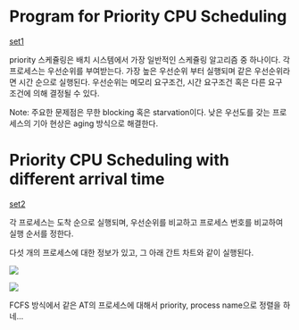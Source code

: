 # Program for Priority CPU Scheduling

[set1](https://www.geeksforgeeks.org/program-for-priority-cpu-scheduling-set-1/)

priority 스케쥴링은 배치 시스템에서 가장 일반적인 스케쥴링 알고리즘 중 하나이다. 각 프로세스는 우선순위를 부여받는다. 가장 높은 우선순위 부터 실행되며 같은 우선순위라면 시간 순으로 실행된다. 우선순위는 메모리 요구조건, 시간 요구조건 혹은 다른 요구 조건에 의해 결정될 수 있다.

Note: 주요한 문제점은 무한 blocking 혹은 starvation이다. 낮은 우선도를 갖는 프로세스의 기아 현상은 aging 방식으로 해결한다.

# Priority CPU Scheduling with different arrival time

[set2](https://www.geeksforgeeks.org/priority-cpu-scheduling-with-different-arrival-time-set-2/)

각 프로세스는 도착 순으로 실행되며, 우선순위를 비교하고 프로세스 번호를 비교하여 실행 순서를 정한다.

다섯 개의 프로세스에 대한 정보가 있고, 그 아래 간트 차트와 같이 실행된다.

![](https://media.geeksforgeeks.org/wp-content/uploads/opSystemScheduling.png)

![](https://media.geeksforgeeks.org/wp-content/uploads/gantchart2.jpg)

FCFS 방식에서 같은 AT의 프로세스에 대해서 priority, process name으로 정렬을 하네... 